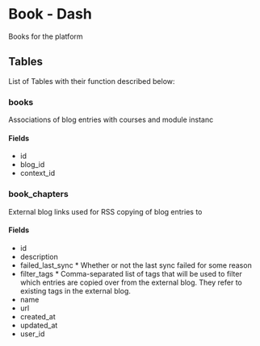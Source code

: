 # Book - Dash

Books for the platform

## Tables

List of Tables with their function described below:

### books

Associations of blog entries with courses and module instanc

#### Fields

- id
- blog_id
- context_id

### book_chapters

External blog links used for RSS copying of blog entries to

#### Fields

- id
- description
- failed_last_sync \* Whether or not the last sync failed for some reason
- filter_tags \* Comma-separated list of tags that will be used to filter which entries are copied over from the external blog. They refer to existing tags in the external blog.
- name
- url
- created_at
- updated_at
- user_id
